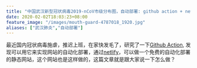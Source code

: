 ```yaml
---
title: "中国武汉新型冠状病毒2019-nCoV市级分布图，自动部署: github action + netlify"
date: 2020-02-02T18:03:23+08:00
feature_image: "/images/mouth-guard-4787018_1920.jpg"
aliases: ["武汉肺炎","自动部署"]
---
```


最近国内冠状病毒施虐，推迟上班，在家快发毛了，研究了一下[Github Action](https://help.github.com/en/actions/automating-your-workflow-with-github-actions), 发现可以用它来实现网站的自动化部署，通过[netlify](https://www.netlify.com/)，可以做一个免费的自动化部署的静态网站，这个网站也是这样做的，这篇文章就是跟大家说一下怎么做？

